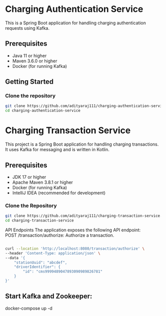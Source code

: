 # Charging Authentication Service

This is a Spring Boot application for handling charging authentication requests using Kafka.

## Prerequisites

- Java 11 or higher
- Maven 3.6.0 or higher
- Docker (for running Kafka)

## Getting Started

### Clone the repository

```bash
git clone https://github.com/adityaraj111/charging-authentication-service.git
cd charging-authentication-service
```


# Charging Transaction Service

This project is a Spring Boot application for handling charging transactions. It uses Kafka for messaging and is written in Kotlin.

## Prerequisites

- JDK 17 or higher
- Apache Maven 3.8.1 or higher
- Docker (for running Kafka)
- IntelliJ IDEA (recommended for development)


### Clone the Repository

```sh
git clone https://github.com/adityaraj111/charging-transaction-service.git
cd charging-transaction-service
```

API Endpoints
The application exposes the following API endpoint:  
POST /transaction/authorize: Authorize a transaction.

```bash

curl --location 'http://localhost:8080/transaction/authorize' \
--header 'Content-Type: application/json' \
--data '{
    "stationUuid": "abcdef",
    "driverIdentifier": {
        "id": "cms9999489047893090989826781"
    }
}'
```

## Start Kafka and Zookeeper:

docker-compose up -d

